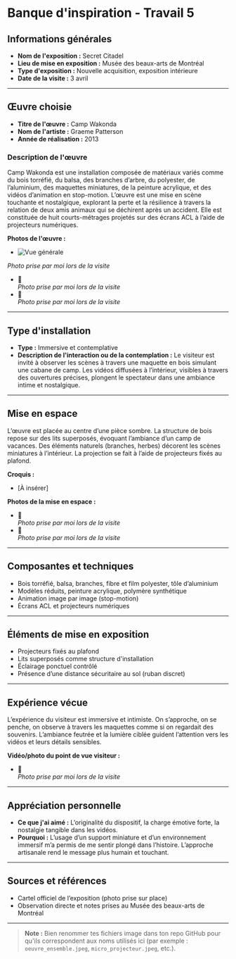# Banque d'inspiration - Travail 5

## Informations générales

- **Nom de l'exposition :** Secret Citadel
- **Lieu de mise en exposition :** Musée des beaux-arts de Montréal
- **Type d'exposition :** Nouvelle acquisition, exposition intérieure
- **Date de la visite :** 3 avril

---

## Œuvre choisie

- **Titre de l'œuvre :** Camp Wakonda
- **Nom de l'artiste :** Graeme Patterson
- **Année de réalisation :** 2013

### Description de l'œuvre

Camp Wakonda est une installation composée de matériaux variés comme du bois torréfié, du balsa, des branches d’arbre, du polyester, de l’aluminium, des maquettes miniatures, de la peinture acrylique, et des vidéos d’animation en stop-motion. L’œuvre est une mise en scène touchante et nostalgique, explorant la perte et la résilience à travers la relation de deux amis animaux qui se déchirent après un accident. Elle est constituée de huit courts-métrages projetés sur des écrans ACL à l’aide de projecteurs numériques.

**Photos de l'œuvre :**
- ![Vue générale](../images/oeuvre_ensemble.jpeg)
 
_Photo prise par moi lors de la visite_
-   
_Photo prise par moi lors de la visite_
-   
_Photo prise par moi lors de la visite_

---

## Type d'installation

- **Type :** Immersive et contemplative
- **Description de l'interaction ou de la contemplation :** Le visiteur est invité à observer les scènes à travers une maquette en bois simulant une cabane de camp. Les vidéos diffusées à l’intérieur, visibles à travers des ouvertures précises, plongent le spectateur dans une ambiance intime et nostalgique.

---

## Mise en espace

L’œuvre est placée au centre d’une pièce sombre. La structure de bois repose sur des lits superposés, évoquant l’ambiance d’un camp de vacances. Des éléments naturels (branches, herbes) décorent les scènes miniatures à l’intérieur. La projection se fait à l’aide de projecteurs fixés au plafond.

**Croquis :**
- [À insérer]

**Photos de la mise en espace :**
-   
_Photo prise par moi lors de la visite_
-   
_Photo prise par moi lors de la visite_

---

## Composantes et techniques

- Bois torréfié, balsa, branches, fibre et film polyester, tôle d’aluminium
- Modèles réduits, peinture acrylique, polymère synthétique
- Animation image par image (stop-motion)
- Écrans ACL et projecteurs numériques

---

## Éléments de mise en exposition

- Projecteurs fixés au plafond
- Lits superposés comme structure d'installation
- Éclairage ponctuel contrôlé
- Présence d’une distance sécuritaire au sol (ruban discret)

---

## Expérience vécue

L’expérience du visiteur est immersive et intimiste. On s’approche, on se penche, on observe à travers les maquettes comme si on regardait des souvenirs. L’ambiance feutrée et la lumière ciblée guident l’attention vers les vidéos et leurs détails sensibles.

**Vidéo/photo du point de vue visiteur :**
-   
_Photo prise par moi lors de la visite_

---

## Appréciation personnelle

- **Ce que j'ai aimé :** L’originalité du dispositif, la charge émotive forte, la nostalgie tangible dans les vidéos.
- **Pourquoi :** L’usage d’un support miniature et d’un environnement immersif m’a permis de me sentir plongé dans l’histoire. L’approche artisanale rend le message plus humain et touchant.

---

## Sources et références

- Cartel officiel de l’exposition (photo prise sur place)
- Observation directe et notes prises au Musée des beaux-arts de Montréal

---

> **Note :** Bien renommer tes fichiers image dans ton repo GitHub pour qu'ils correspondent aux noms utilisés ici (par exemple : `oeuvre_ensemble.jpeg`, `micro_projecteur.jpeg`, etc.).

